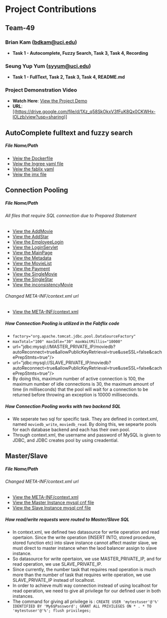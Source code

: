 # Project Contributions

## Team-49 

### Brian Kam (bdkam@uci.edu)
- **Task 1 - Autocomplete, Fuzzy Search, Task 3, Task 4, Recording**
### Seung Yup Yum (syyum@uci.edu)
- **Task 1 - FullText, Task 2, Task 3, Task 4, README.md**

### Project Demonstration Video
- **Watch Here**: [View the Project Demo](https://drive.google.com/file/d/1Xz_q58SkOkxV3fFuK8Qx0CKWHx-lOLzb/view?usp=sharing)
- **URL**: [(https://drive.google.com/file/d/1Xz_q58SkOkxV3fFuK8Qx0CKWHx-lOLzb/view?usp=sharing)]

## AutoComplete fulltext and fuzzy search
##### File Name/Path
- [Veiw the Dockerfile](project1/Dockerfile)
- [Veiw the Ingree yaml file](project1/ingress.yaml)
- [Veiw the fablix yaml](project1/fablix.yaml)
- [Veiw the jmx file](project1/syTest.jmx)


## Connection Pooling
##### File Name/Path
###### All files that require SQL connection due to Prepared Statement
- [View the AddMovie](project1/src/AddMovie.java)
- [View the AddStar](project1/src/AddStar.java)
- [View the EmployeeLogin](project1/src/EmployeeLogin.java)
- [View the LoginServlet](project1/src/LoginServlet.java)
- [View the MainPage](project1/src/MainPage.java)
- [View the Metadata](project1/src/Metadata.java)
- [View the MovieList](project1/src/MovieList.java)
- [View the Payment](project1/src/Payment.java)
- [View the SingleMovie](project1/src/SingleMovie.java)
- [View the SingleStar](project1/src/SingleStar.java)
- [View the inconsistencyMovie](project1/inconsistencyMovie.txt)
###### Changed META-INF/context.xml url
- [View the META-INF/context.xml](project1/WebContent/META-INF/context.xml)

##### How Connection Pooling is utilized in the Fabflix code
- `factory="org.apache.tomcat.jdbc.pool.DataSourceFactory"`
- `maxTotal="100" maxIdle="30" maxWaitMillis="10000"`
-  url="jdbc:mysql://MASTER_PRIVATE_IP/moviedb?autoReconnect=true&amp;allowPublicKeyRetrieval=true&amp;useSSL=false&amp;cachePrepStmts=true"/>
-  url="jdbc:mysql://SLAVE_PRIVATE_IP/moviedb?autoReconnect=true&amp;allowPublicKeyRetrieval=true&amp;useSSL=false&amp;cachePrepStmts=true"/>
-  By doing this, maximum number of active connection is 100, the maximum number of idle connections is 30, the maximum amount of time (in milliseconds) that the pool will wait for a connection to be returned before throwing an exception is 10000 milliseconds.

##### How Connection Pooling works with two backend SQL
- We seperate two sql for specific task. They are defined in context.xml, named `moviedb_write`, `moviedb_read`. By doing this, we sepearte pools for each database backend and each has their own pool.
- Through context.xml, the username and password of MySQL is given to JDBC, and JDBC creates pool by using creadential.

## Master/Slave
##### File Name/Path
###### Changed META-INF/context.xml url
- [View the META-INF/context.xml](project1/WebContent/META-INF/context.xml)
- [View the Master Instance mysql cnf file](instance2mysqld.cnf)
- [View the Slave Instance mysql cnf file](instance3mysqld.cnf)

##### How read/write requests were routed to Master/Slave SQL
- In context.xml, we defined two datasource for wrtie operation and read opertaion. Since the write operation (INSERT INTO, stored procedure, stored function etc) into slave instance cannot affect master slave, we must direct to master instance when the laod balancer assign to slave instance.
- So datasource for write opertaion, we use MASTER_PRIVATE_IP, and for read operation, we use SLAVE_PRIVATE_IP.
- Since currently, the number task that requires read operation is much more than the number of task that requires write operation, we use SLAVE_PRIVATE_IP instead of localhost.
- In order to achieve multi way connection instead of using localhost for read operation, we need to give all privilege for our defined user in both instances.
- The command for giving all privilege is : `CREATE USER 'mytestuser'@'%' IDENTIFIED BY 'My6$Password'; GRANT ALL PRIVILEGES ON * . * TO 'mytestuser'@'%'; flush privileges;`
